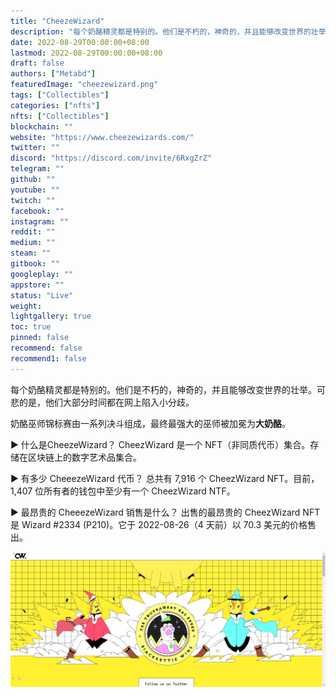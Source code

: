 ```yaml
---
title: "CheezeWizard"
description: "每个奶酪精灵都是特别的。他们是不朽的，神奇的，并且能够改变世界的壮举。"
date: 2022-08-29T00:00:00+08:00
lastmod: 2022-08-29T00:00:00+08:00
draft: false
authors: ["Metabd"]
featuredImage: "cheezewizard.png"
tags: ["Collectibles"]
categories: ["nfts"]
nfts: ["Collectibles"]
blockchain: ""
website: "https://www.cheezewizards.com/"
twitter: ""
discord: "https://discord.com/invite/6RxgZrZ"
telegram: ""
github: ""
youtube: ""
twitch: ""
facebook: ""
instagram: ""
reddit: ""
medium: ""
steam: ""
gitbook: ""
googleplay: ""
appstore: ""
status: "Live"
weight: 
lightgallery: true
toc: true
pinned: false
recommend: false
recommend1: false
---
```

每个奶酪精灵都是特别的。他们是不朽的，神奇的，并且能够改变世界的壮举。可悲的是，他们大部分时间都在网上陷入小分歧。

奶酪巫师锦标赛由一系列决斗组成，最终最强大的巫师被加冕为**大奶酪**。

▶ 什么是CheezeWizard？
CheezWizard 是一个 NFT（非同质代币）集合。存储在区块链上的数字艺术品集合。

▶ 有多少 CheeezeWizard 代币？
总共有 7,916 个 CheezWizard NFT。目前，1,407 位所有者的钱包中至少有一个 CheezWizard NTF。

▶ 最昂贵的 CheeezeWizard 销售是什么？
出售的最昂贵的 CheezWizard NFT 是 Wizard #2334 (P210)。它于 2022-08-26（4 天前）以 70.3 美元的价格售出。

![nft](48653.png)